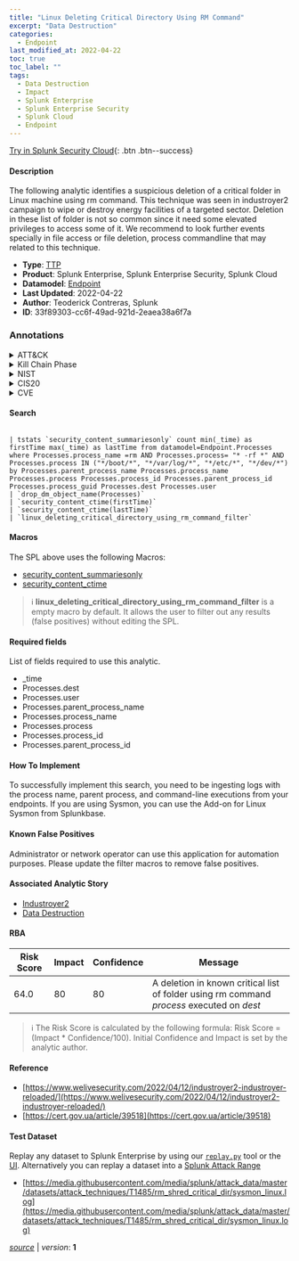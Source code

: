 ```yaml
---
title: "Linux Deleting Critical Directory Using RM Command"
excerpt: "Data Destruction"
categories:
  - Endpoint
last_modified_at: 2022-04-22
toc: true
toc_label: ""
tags:
  - Data Destruction
  - Impact
  - Splunk Enterprise
  - Splunk Enterprise Security
  - Splunk Cloud
  - Endpoint
---
```




[Try in Splunk Security Cloud](https://www.splunk.com/en_us/cyber-security.html){: .btn .btn--success}

#### Description

The following analytic identifies a suspicious deletion of a critical folder in Linux machine using rm command. This technique was seen in industroyer2 campaign to wipe or destroy energy facilities of a targeted sector. Deletion in these list of folder is not so common since it need some elevated privileges to access some of it. We recommend to look further events specially in file access or file deletion, process commandline that may related to this technique.

- **Type**: [TTP](https://github.com/splunk/security_content/wiki/Detection-Analytic-Types)
- **Product**: Splunk Enterprise, Splunk Enterprise Security, Splunk Cloud
- **Datamodel**: [Endpoint](https://docs.splunk.com/Documentation/CIM/latest/User/Endpoint)
- **Last Updated**: 2022-04-22
- **Author**: Teoderick Contreras, Splunk
- **ID**: 33f89303-cc6f-49ad-921d-2eaea38a6f7a

### Annotations
<details>
  <summary>ATT&CK</summary>

<div markdown="1">

#### [ATT&CK](https://attack.mitre.org/)

| ID          | Technique   | Tactic         |
| ----------- | ----------- |--------------- |
| [T1485](https://attack.mitre.org/techniques/T1485/) | Data Destruction | Impact |

</div>
</details>


<details>
  <summary>Kill Chain Phase</summary>

<div markdown="1">

* Exploitation


</div>
</details>


<details>
  <summary>NIST</summary>

<div markdown="1">

* DE.CM



</div>
</details>

<details>
  <summary>CIS20</summary>

<div markdown="1">

* CIS 3
* CIS 5
* CIS 16



</div>
</details>

<details>
  <summary>CVE</summary>

<div markdown="1">


</div>
</details>


#### Search

```

| tstats `security_content_summariesonly` count min(_time) as firstTime max(_time) as lastTime from datamodel=Endpoint.Processes where Processes.process_name =rm AND Processes.process= "* -rf *" AND Processes.process IN ("*/boot/*", "*/var/log/*", "*/etc/*", "*/dev/*") by Processes.parent_process_name Processes.process_name Processes.process Processes.process_id Processes.parent_process_id Processes.process_guid Processes.dest Processes.user 
| `drop_dm_object_name(Processes)` 
| `security_content_ctime(firstTime)` 
| `security_content_ctime(lastTime)` 
| `linux_deleting_critical_directory_using_rm_command_filter`
```

#### Macros
The SPL above uses the following Macros:
* [security_content_summariesonly](https://github.com/splunk/security_content/blob/develop/macros/security_content_summariesonly.yml)
* [security_content_ctime](https://github.com/splunk/security_content/blob/develop/macros/security_content_ctime.yml)

> :information_source:
> **linux_deleting_critical_directory_using_rm_command_filter** is a empty macro by default. It allows the user to filter out any results (false positives) without editing the SPL.



#### Required fields
List of fields required to use this analytic.
* _time
* Processes.dest
* Processes.user
* Processes.parent_process_name
* Processes.process_name
* Processes.process
* Processes.process_id
* Processes.parent_process_id



#### How To Implement
To successfully implement this search, you need to be ingesting logs with the process name, parent process, and command-line executions from your endpoints. If you are using Sysmon, you can use the Add-on for Linux Sysmon from Splunkbase.
#### Known False Positives
Administrator or network operator can use this application for automation purposes. Please update the filter macros to remove false positives.

#### Associated Analytic Story
* [Industroyer2](/stories/industroyer2)
* [Data Destruction](/stories/data_destruction)




#### RBA

| Risk Score  | Impact      | Confidence   | Message      |
| ----------- | ----------- |--------------|--------------|
| 64.0 | 80 | 80 | A deletion in known critical list of folder using rm command $process$ executed on $dest$ |


> :information_source:
> The Risk Score is calculated by the following formula: Risk Score = (Impact * Confidence/100). Initial Confidence and Impact is set by the analytic author.


#### Reference

* [https://www.welivesecurity.com/2022/04/12/industroyer2-industroyer-reloaded/](https://www.welivesecurity.com/2022/04/12/industroyer2-industroyer-reloaded/)
* [https://cert.gov.ua/article/39518](https://cert.gov.ua/article/39518)



#### Test Dataset
Replay any dataset to Splunk Enterprise by using our [`replay.py`](https://github.com/splunk/attack_data#using-replaypy) tool or the [UI](https://github.com/splunk/attack_data#using-ui).
Alternatively you can replay a dataset into a [Splunk Attack Range](https://github.com/splunk/attack_range#replay-dumps-into-attack-range-splunk-server)

* [https://media.githubusercontent.com/media/splunk/attack_data/master/datasets/attack_techniques/T1485/rm_shred_critical_dir/sysmon_linux.log](https://media.githubusercontent.com/media/splunk/attack_data/master/datasets/attack_techniques/T1485/rm_shred_critical_dir/sysmon_linux.log)



[*source*](https://github.com/splunk/security_content/tree/develop/detections/endpoint/linux_deleting_critical_directory_using_rm_command.yml) \| *version*: **1**